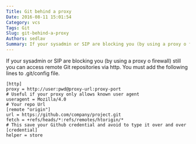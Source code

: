 ```yaml
---
Title: Git behind a proxy
Date: 2016-08-11 15:01:54
Category: vcs
Tags: Git
Slug: git-behind-a-proxy
Authors: sedlav
Summary: If your sysadmin or SIP are blocking you (by using a proxy o firewall) still you can access remote Git repositories via http. You must add the followi
---
```


If your sysadmin or SIP are blocking you (by using a proxy o firewall) still you can access remote Git repositories via http. You must add the following lines to .git/config file.

```
[http]
proxy = http://user:pwd@proxy-url:proxy-port
# Useful if your proxy only allows known user agent
useragent = Mozilla/4.0
# Your repo Url
[remote "origin"]
url = https://github.com/company/project.git
fetch = +refs/heads/*:refs/remotes/htorigin/*
# This save your Github credential and avoid to type it over and over
[credential]
helper = store
```
